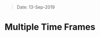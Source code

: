 > Date: 13-Sep-2019
# Multiple Time Frames


<!--stackedit_data:
eyJoaXN0b3J5IjpbLTE2NjAwNzYxNThdfQ==
-->